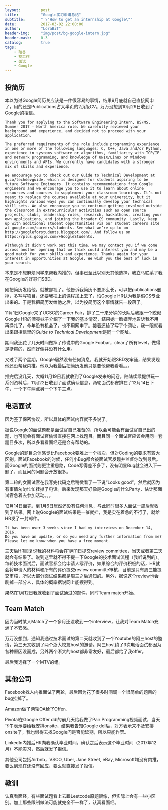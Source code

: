 ```yaml
---
layout:     	post
title:      	"Google实习申请总结"
subtitle:   	" \"How to get an internship at Google\""
date:       	2017-03-02 22:00:00
author:     	"LoraBiT"
header-img: 	"img/post/bg-google-intern.jpg"
header-mask: 	0.3
catalog: 		true
tags:
    - 硅谷
    - 找工作
    - 面试
    - Google
---
```


## 投简历
本以为过Google简历关应该是一件很容易的事情，结果9月底就自己直接网申了，用的还是Publications占大半页的2页版CV。万万没想到10月29日收到了Google的拒信。

```
Thank you for applying to the Software Engineering Intern, BS/MS, Summer 2017 - North America role. We carefully reviewed your background and experience, and decided not to proceed with your application.

The preferred requirements of the role include programming experience in one or more of the following languages: C, C++, Java and/or Python, experience in systems software or algorithms, familiarity with TCP/IP and network programming, and knowledge of UNIX/Linux or Windows environments and APIs. We currently have candidates with a stronger mix of skills and experience.

We encourage you to check out our Guide to Technical Development at g.co/techdevguide, which is designed for students aspiring to be future Software Engineers. It contains recommendations from Google engineers and we encourage you to use it to learn about online resources and courses to supplement your classroom learnings. It’s not meant to replace the courses available at your university, but it highlights various ways you can continually develop your technical skill sets. We also encourage you to continue getting involved outside the classroom in extracurricular activities such as open source projects, clubs, leadership roles, research, hackathons, creating your own applications, and joining the broader CS community. Lastly, keep up with additional student opportunities via our student careers site at google.com/careers/students. See what we’re up to on http://googleforstudents.blogspot.com/. And follow us on https://plus.google.com/+GoogleStudents.

Although it didn't work out this time, we may contact you if we come across another opening that we think could interest you and may be a good match for your skills and experience. Thanks again for your interest in opportunities at Google. We wish you the best of luck in your search.
```

本来是不想麻烦同学来帮我内推的，但事已至此以别无其他选择，我立马联系了我在Google的好哥们SBD。

刚把简历发给他，就被鄙视了。他告诉我简历不要那么长，可以把publications删掉，多写写项目，还要我把上的课程加上去了，怕Google HR认为我是假CS专业出来的。于是我把简历发给他之后，以为投简历这个事情就告一段落了。

11月1日Google来了UCSC的Career Fair，排了二十来分钟的长队后我跟一个貌似Google HR的漂亮妹子介绍了一下我的基本情况，结果她一脸嫌弃地告诉我不用再挣扎了，今年没有机会了，也不用网申了。接着还给了写了个网址，我一眼就看出来跟拒信里的*Guide to Technical Development*是同一个网址。

期间我还花了几天时间做掉了传说中的Google Foobar，clear了所有level，做得是挺爽的，然而好像并没有什么用。

又过了两个星期，Google居然没有任何消息，我就开始跟SBD发牢骚，结果发现他还没帮我内推。他以为我最后把简历发他只是要他帮我看看。。。

推完后没几天，大概11月19日我就收到了Google发来的问卷。陆陆续续提供玩一系列资料后，11月22日收到了面试确认信息，两轮面试都安排在了12月14日下午，一个下午两点另一个下午三点。

## 电话面试

因为签了保密协议，所以具体的面试内容就不多说了。

据说Google的面试题都是面试官自己准备的，所以会可能会有面试官自己出的题，也可能会有面试官偷懒直接在网上找题目。而且同一个面试官应该会用同一套题目多次，所以多看看面经还是会有帮助的。

Google的题目总体感觉比Facebook要难上一个档次，但对Coding的要求有较大区别。面试Facebook的时候，任何小Bug都会被面试官发现并监督你改到最后。而Google的面试则更注重思路，Code写得差不多了，没有明显Bug就会进入下一题了，而且问的问题会开放很多。

第二轮的女面试官在我写完代码之后稍微看了一下说“Looks good”，然后就因为有事情匆匆忙忙挂掉了电话。后来发现那天好像是Google的什么Party，估计那面试官急着去参加活动。。。

12月14日面完，到1月6日居然还没有任何消息，与此同时很多人面试一周后就收到了结果。网上说Google的面试结果是一催就挂，我是实在着急的不行了，就给HR发了一封邮件。

```
It has been over 3 weeks since I had my interviews on December 14, 2016.
Do you have an update, or do you need any further information from me? Please let me know when you have a free moment.
```
三天后HR回复说我的材料将会在1月11日提交review committee，当天或者第二天就会有结果了。说到这里就不得不提一下Google的技术面试流程（我听说到的）。每轮技术面试后，面试官都会给申请人写评价，如果综合的评价积极的话，HR就会将申请人的材料和所有的评价提交review committe审核，目前是只有周三能提交审核，所以大部分面试结果都是周三之后通知的。另外，据说这个review也会刷掉一部分人，具体的概率据说网上能搜得到。

果然在1月12日我就收到了面试通过的邮件，同时Team match开始。

## Team Match

因为当时某人Match了一个多月还没收到一个interview，让我对Team Match充满了不安感。

万万没想到，通知我通过技术面试的第二天就收到了一个Youtube的阿三host的邀请，第三天又收到了两个浙大校友host的邀请。阿三host约了3次电话面试都因为各种原因没面成，另外两个浙大的host都非常友好，最后都给了我offer。

最后我选择了一个MTV的组。

## 其他公司

Facebook找人内推面试了两轮，最后因为花了很多时间调一个很简单的题目的bug挂掉了。

Amazon做了两轮OA给了Offer。

Pivotal在Google Offer ddl的前几天给我做了Pair Programming视频面试，当天下午表示要给我安排onsite，结果我告知Google ddl后，对方表示来不及安排onsite了，我也懒得去找Google问是否能延期，所以只能作罢。

LinkedIn内推后HR向我确认毕业时间，确认之后表示这个毕业时间（2017年12月）不能实习，然后就发了拒信。

其他公司包括Airbnb，VSCO, Uber, Jane Street, eBay, Microsoft均没有内推，要么到现在还没有回应，要么就直接发了拒信。

## 教训

认真看面经，有些面试题看上去跟Leetcode原题很像，但实际上会有一些小区别。加上那些限制做法可能就完全不一样了，认真看面经。
